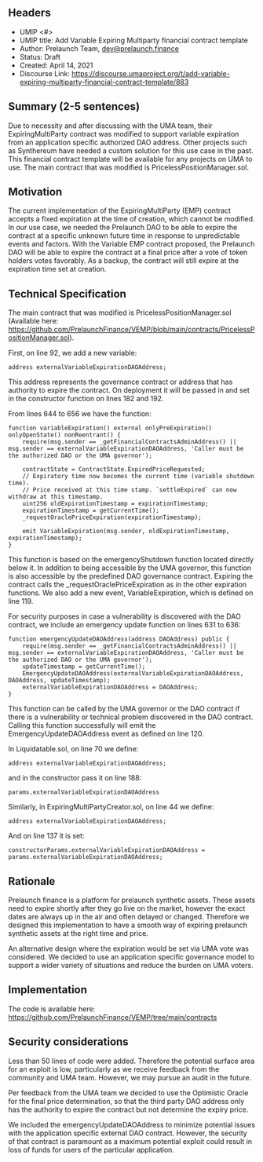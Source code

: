 ## Headers
- UMIP <#> 
- UMIP title: Add Variable Expiring Multiparty financial contract template
- Author: Prelaunch Team, dev@prelaunch.finance
- Status: Draft
- Created: April 14, 2021
- Discourse Link: https://discourse.umaproject.org/t/add-variable-expiring-multiparty-financial-contract-template/883

## Summary (2-5 sentences)
Due to necessity and after discussing with the UMA team, their ExpiringMultiParty contract was modified to support variable expiration from an application specific authorized DAO address. Other projects such as Synthereum have needed a custom solution for this use case in the past. This financial contract template will be available for any projects on UMA to use. The main contract that was modified is PricelessPositionManager.sol.

## Motivation
The current implementation of the ExpiringMultiParty (EMP) contract accepts a fixed expiration at the time of creation, which cannot be modified. In our use case, we needed the Prelaunch DAO to be able to expire the contract at a specific unknown future time in response to unpredictable events and factors. With the Variable EMP contract proposed, the Prelaunch DAO will be able to expire the contract at a final price after a vote of token holders votes favorably. As a backup, the contract will still expire at the expiration time set at creation. 

## Technical Specification
The main contract that was modified is PricelessPositionManager.sol (Available here: https://github.com/PrelaunchFinance/VEMP/blob/main/contracts/PricelessPositionManager.sol).

First, on line 92, we add a new variable:

    address externalVariableExpirationDAOAddress;

This address represents the governance contract or address that has authority to expire the contract. On deployment it will be passed in and set in the constructor function on lines 182 and 192.

From lines 644 to 656 we have the function:

  

    function variableExpiration() external onlyPreExpiration() onlyOpenState() nonReentrant() {
        require(msg.sender == _getFinancialContractsAdminAddress() || msg.sender == externalVariableExpirationDAOAddress, 'Caller must be the authorized DAO or the UMA governor');

        contractState = ContractState.ExpiredPriceRequested;
        // Expiratory time now becomes the current time (variable shutdown time).
        // Price received at this time stamp. `settleExpired` can now withdraw at this timestamp.
        uint256 oldExpirationTimestamp = expirationTimestamp;
        expirationTimestamp = getCurrentTime();
        _requestOraclePriceExpiration(expirationTimestamp);

        emit VariableExpiration(msg.sender, oldExpirationTimestamp, expirationTimestamp);
    }
       
This function is based on the emergencyShutdown function located directly below it. In addition to being accessible by the UMA governor, this function is also accessible by the predefined DAO governance contract. Expiring the contract calls the _requestOraclePriceExpiration as in the other expiration functions. We also add a new event, VariableExpiration, which is defined on line 119.

For security purposes in case a vulnerability is discovered with the DAO contract, we include an emergency update function on lines 631 to 636:

    function emergencyUpdateDAOAddress(address DAOAddress) public {
        require(msg.sender == _getFinancialContractsAdminAddress() || msg.sender == externalVariableExpirationDAOAddress, 'Caller must be the authorized DAO or the UMA governor');
        updateTimestamp = getCurrentTime();
        EmergencyUpdateDAOAddress(externalVariableExpirationDAOAddress, DAOAddress, updateTimestamp);
        externalVariableExpirationDAOAddress = DAOAddress;
    }

This function can be called by the UMA governor or the DAO contract if there is a vulnerability or technical problem discovered in the DAO contract. Calling this function successfully will emit the EmergencyUpdateDAOAddress event as defined on line 120.

In Liquidatable.sol, on line 70 we define:

    address externalVariableExpirationDAOAddress;
    
and in the constructor pass it on line 188:

    params.externalVariableExpirationDAOAddress
    
Similarly, in ExpiringMultiPartyCreator.sol, on line 44 we define:

    address externalVariableExpirationDAOAddress;

And on line 137 it is set:

    constructorParams.externalVariableExpirationDAOAddress = params.externalVariableExpirationDAOAddress;

## Rationale
Prelaunch finance is a platform for prelaunch synthetic assets. These assets need to expire shortly after they go live on the market, however the exact dates are always up in the air and often delayed or changed. Therefore we designed this implementation to have a smooth way of expiring prelaunch synthetic assets at the right time and price.

An alternative design where the expiration would be set via UMA vote was considered. We decided to use an application specific governance model to support a wider variety of situations and reduce the burden on UMA voters. 

## Implementation
The code is available here: https://github.com/PrelaunchFinance/VEMP/tree/main/contracts

## Security considerations
Less than 50 lines of code were added. Therefore the potential surface area for an exploit is low, particularly as we receive feedback from the community and UMA team. However, we may pursue an audit in the future.

Per feedback from the UMA team we decided to use the Optimistic Oracle for the final price determination, so that the third party DAO address only has the authority to expire the contract but not determine the expiry price.

We included the emergencyUpdateDAOAddress to minimize potential issues with the application specific external DAO contract. However, the security of that contract is paramount as a maximum potential exploit could result in loss of funds for users of the particular application. 
